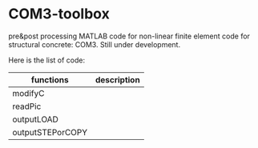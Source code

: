 # COM3-toolbox
pre&amp;post processing MATLAB code for non-linear finite element code for structural concrete: COM3. Still under development.

Here is the list of code:


| functions | description |
| ---- | ---- |
| modifyC |  |
| readPic |  |
|outputLOAD| |
|outputSTEPorCOPY ||
